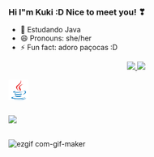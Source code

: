 ### Hi I"m Kuki :D Nice to meet you! ❣
- 🌱 Estudando Java
- 😄 Pronouns: she/her
- ⚡ Fun fact: adoro paçocas :D

<div align="center">
  <a href="https://github.com/gatinhadev">
  <img height="110em" src="https://github-readme-stats.vercel.app/api?username=gatinhadev&show_icons=true&theme=dark&include_all_commits=true&count_private=true"/>
  <img height="110em" src="https://github-readme-stats.vercel.app/api/top-langs/?username=gatinhadev&layout=compact&langs_count=7&theme=dark"/>
</div>

<div style="display: inline_block"><br>
  <img align="center" alt="Gatinhadev-Jv" height="40" width="40" src="https://raw.githubusercontent.com/devicons/devicon/master/icons/java/java-original.svg" />
   
</div>  
  
  ##
  
 <div>
   <div> 
   <a href="https://twitter.com/lawlietyazaki" target="_blank"><img src="https://img.shields.io/badge/Twitter-1DA1F2?style=for-the-badge&logo=twitter&logoColor=white" target="_blank"></a> 
         
 </div>
   
   ##
   
   ![ezgif com-gif-maker](https://user-images.githubusercontent.com/106893370/174504055-dad12990-74c2-44fc-b255-cf2e0c5f6d74.gif)
   

